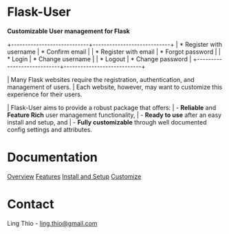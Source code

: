 Flask-User
==========

**Customizable User management for Flask**

+----------------------------+----------------------------+
| * Register with username   | * Confirm email            |
| * Register with email      | * Forgot password          |
| * Login                    | * Change username          |
| * Logout                   | * Change password          |
+----------------------------+----------------------------+


| Many Flask websites require the registration, authentication, and management of users.
| Each website, however, may want to customize this experience for their users.

| Flask-User aims to provide a robust package that offers:
| - **Reliable** and **Feature Rich** user management functionality,
| - **Ready to use** after an easy install and setup, and
| - **Fully customizable** through well documented config settings and attributes.

Documentation
=============
[Overview](https://pythonhosted.org/Flask-User/)
[Features](https://pythonhosted.org/Flask-User/features.html)
[Install and Setup](https://pythonhosted.org/Flask-User/install.html)
[Customize](https://pythonhosted.org/Flask-User/customize.html)

Contact
=======
Ling Thio - ling.thio@gmail.com
